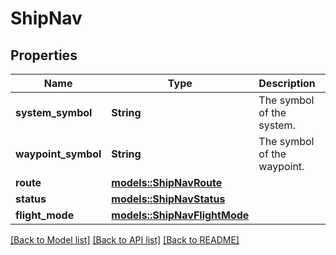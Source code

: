 # ShipNav

## Properties

Name | Type | Description | Notes
------------ | ------------- | ------------- | -------------
**system_symbol** | **String** | The symbol of the system. | 
**waypoint_symbol** | **String** | The symbol of the waypoint. | 
**route** | [**models::ShipNavRoute**](ShipNavRoute.md) |  | 
**status** | [**models::ShipNavStatus**](ShipNavStatus.md) |  | 
**flight_mode** | [**models::ShipNavFlightMode**](ShipNavFlightMode.md) |  | 

[[Back to Model list]](../README.md#documentation-for-models) [[Back to API list]](../README.md#documentation-for-api-endpoints) [[Back to README]](../README.md)


